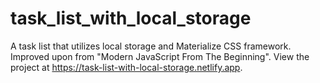 # task_list_with_local_storage
A task list that utilizes local storage and Materialize CSS framework. Improved upon from "Modern JavaScript From The Beginning". View the project at https://task-list-with-local-storage.netlify.app.
